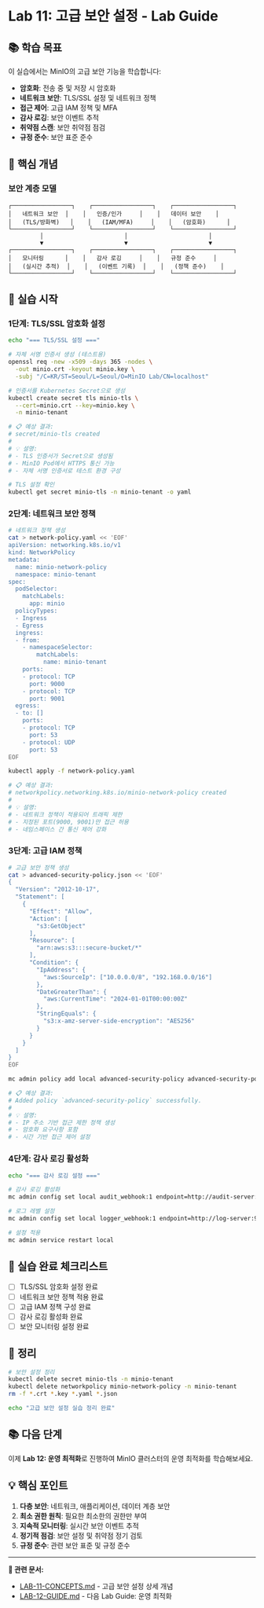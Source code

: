 # Lab 11: 고급 보안 설정 - Lab Guide

## 📚 학습 목표

이 실습에서는 MinIO의 고급 보안 기능을 학습합니다:

- **암호화**: 전송 중 및 저장 시 암호화
- **네트워크 보안**: TLS/SSL 설정 및 네트워크 정책
- **접근 제어**: 고급 IAM 정책 및 MFA
- **감사 로깅**: 보안 이벤트 추적
- **취약점 스캔**: 보안 취약점 점검
- **규정 준수**: 보안 표준 준수

## 🎯 핵심 개념

### 보안 계층 모델

```
┌─────────────────┐    ┌─────────────────┐    ┌─────────────────┐
│   네트워크 보안  │    │   인증/인가     │    │   데이터 보안    │
│   (TLS/방화벽)   │    │   (IAM/MFA)     │    │   (암호화)      │
└─────────────────┘    └─────────────────┘    └─────────────────┘
         │                       │                       │
         ▼                       ▼                       ▼
┌─────────────────┐    ┌─────────────────┐    ┌─────────────────┐
│   모니터링      │    │   감사 로깅     │    │   규정 준수     │
│   (실시간 추적)  │    │   (이벤트 기록)  │    │   (정책 준수)    │
└─────────────────┘    └─────────────────┘    └─────────────────┘
```

## 🚀 실습 시작

### 1단계: TLS/SSL 암호화 설정

```bash
echo "=== TLS/SSL 설정 ==="

# 자체 서명 인증서 생성 (테스트용)
openssl req -new -x509 -days 365 -nodes \
  -out minio.crt -keyout minio.key \
  -subj "/C=KR/ST=Seoul/L=Seoul/O=MinIO Lab/CN=localhost"

# 인증서를 Kubernetes Secret으로 생성
kubectl create secret tls minio-tls \
  --cert=minio.crt --key=minio.key \
  -n minio-tenant

# 📋 예상 결과:
# secret/minio-tls created
# 
# 💡 설명:
# - TLS 인증서가 Secret으로 생성됨
# - MinIO Pod에서 HTTPS 통신 가능
# - 자체 서명 인증서로 테스트 환경 구성

# TLS 설정 확인
kubectl get secret minio-tls -n minio-tenant -o yaml
```

### 2단계: 네트워크 보안 정책

```bash
# 네트워크 정책 생성
cat > network-policy.yaml << 'EOF'
apiVersion: networking.k8s.io/v1
kind: NetworkPolicy
metadata:
  name: minio-network-policy
  namespace: minio-tenant
spec:
  podSelector:
    matchLabels:
      app: minio
  policyTypes:
  - Ingress
  - Egress
  ingress:
  - from:
    - namespaceSelector:
        matchLabels:
          name: minio-tenant
    ports:
    - protocol: TCP
      port: 9000
    - protocol: TCP
      port: 9001
  egress:
  - to: []
    ports:
    - protocol: TCP
      port: 53
    - protocol: UDP
      port: 53
EOF

kubectl apply -f network-policy.yaml

# 📋 예상 결과:
# networkpolicy.networking.k8s.io/minio-network-policy created
# 
# 💡 설명:
# - 네트워크 정책이 적용되어 트래픽 제한
# - 지정된 포트(9000, 9001)만 접근 허용
# - 네임스페이스 간 통신 제어 강화
```

### 3단계: 고급 IAM 정책

```bash
# 고급 보안 정책 생성
cat > advanced-security-policy.json << 'EOF'
{
  "Version": "2012-10-17",
  "Statement": [
    {
      "Effect": "Allow",
      "Action": [
        "s3:GetObject"
      ],
      "Resource": [
        "arn:aws:s3:::secure-bucket/*"
      ],
      "Condition": {
        "IpAddress": {
          "aws:SourceIp": ["10.0.0.0/8", "192.168.0.0/16"]
        },
        "DateGreaterThan": {
          "aws:CurrentTime": "2024-01-01T00:00:00Z"
        },
        "StringEquals": {
          "s3:x-amz-server-side-encryption": "AES256"
        }
      }
    }
  ]
}
EOF

mc admin policy add local advanced-security-policy advanced-security-policy.json

# 📋 예상 결과:
# Added policy `advanced-security-policy` successfully.
# 
# 💡 설명:
# - IP 주소 기반 접근 제한 정책 생성
# - 암호화 요구사항 포함
# - 시간 기반 접근 제어 설정
```

### 4단계: 감사 로깅 활성화

```bash
echo "=== 감사 로깅 설정 ==="

# 감사 로깅 활성화
mc admin config set local audit_webhook:1 endpoint=http://audit-server:9000/audit

# 로그 레벨 설정
mc admin config set local logger_webhook:1 endpoint=http://log-server:9000/log

# 설정 적용
mc admin service restart local
```

## 🎯 실습 완료 체크리스트

- [ ] TLS/SSL 암호화 설정 완료
- [ ] 네트워크 보안 정책 적용 완료
- [ ] 고급 IAM 정책 구성 완료
- [ ] 감사 로깅 활성화 완료
- [ ] 보안 모니터링 설정 완료

## 🧹 정리

```bash
# 보안 설정 정리
kubectl delete secret minio-tls -n minio-tenant
kubectl delete networkpolicy minio-network-policy -n minio-tenant
rm -f *.crt *.key *.yaml *.json

echo "고급 보안 설정 실습 정리 완료"
```

## 📚 다음 단계

이제 **Lab 12: 운영 최적화**로 진행하여 MinIO 클러스터의 운영 최적화를 학습해보세요.

## 💡 핵심 포인트

1. **다층 보안**: 네트워크, 애플리케이션, 데이터 계층 보안
2. **최소 권한 원칙**: 필요한 최소한의 권한만 부여
3. **지속적 모니터링**: 실시간 보안 이벤트 추적
4. **정기적 점검**: 보안 설정 및 취약점 정기 검토
5. **규정 준수**: 관련 보안 표준 및 규정 준수

---

**🔗 관련 문서:**
- [LAB-11-CONCEPTS.md](LAB-11-CONCEPTS.md) - 고급 보안 설정 상세 개념
- [LAB-12-GUIDE.md](LAB-12-GUIDE.md) - 다음 Lab Guide: 운영 최적화
